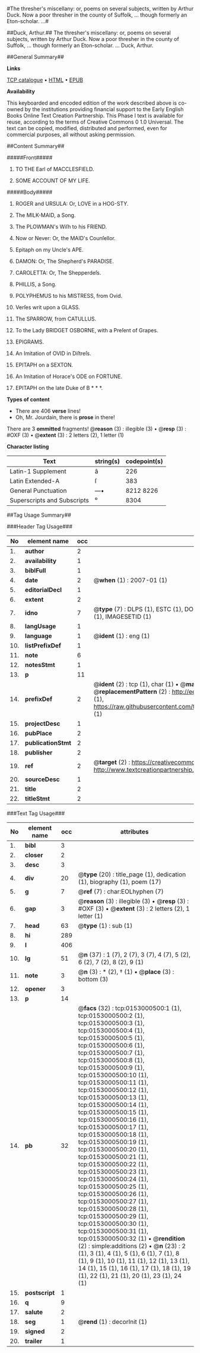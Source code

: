 #The thresher's miscellany: or, poems on several subjects, written by Arthur Duck. Now a poor thresher in the county of Suffolk, ... though formerly an Eton-scholar. ...#

##Duck, Arthur.##
The thresher's miscellany: or, poems on several subjects, written by Arthur Duck. Now a poor thresher in the county of Suffolk, ... though formerly an Eton-scholar. ...
Duck, Arthur.

##General Summary##

**Links**

[TCP catalogue](http://www.ota.ox.ac.uk/tcp/)  • 
[HTML](http://tei.it.ox.ac.uk/tcp/Texts-HTML/free/004/004883280.html)  • 
[EPUB](http://tei.it.ox.ac.uk/tcp/Texts-EPUB/free/004/004883280.epub)

**Availability**

This keyboarded and encoded edition of the
	       work described above is co-owned by the institutions
	       providing financial support to the Early English Books
	       Online Text Creation Partnership. This Phase I text is
	       available for reuse, according to the terms of Creative
	       Commons 0 1.0 Universal. The text can be copied,
	       modified, distributed and performed, even for
	       commercial purposes, all without asking permission.


##Content Summary##

#####Front#####

1. TO THE Earl of MACCLESFIELD.

1. SOME ACCOUNT OF MY LIFE.

#####Body#####

1. ROGER and URSULA: Or, LOVE in a HOG-STY.

1. The MILK-MAID, a Song.

1. The PLOWMAN's Wiſh to his FRIEND.

1. Now or Never: Or, the MAID's Counſellor.

1. Epitaph on my Uncle's APE.

1. DAMON: Or, The Shepherd's PARADISE.

1. CAROLETTA: Or, The Shepperdeſs.

1. PHILLIS, a Song.

1. POLYPHEMUS to his MISTRESS, from Ovid.

1. Verſes writ upon a GLASS.

1. The SPARROW, from CATULLUS.

1. To the Lady BRIDGET OSBORNE, with a Preſent of Grapes.

1. EPIGRAMS.

1. An Imitation of OVID in Diſtreſs.

1. EPITAPH on a SEXTON.

1. An Imitation of Horace's ODE on FORTUNE.

1. EPITAPH on the late Duke of B * * *.

**Types of content**

  * There are 406 **verse** lines!
  * Oh, Mr. Jourdain, there is **prose** in there!

There are 3 **ommitted** fragments! 
 @__reason__ (3) : illegible (3)  •  @__resp__ (3) : #OXF (3)  •  @__extent__ (3) : 2 letters (2), 1 letter (1)

**Character listing**


|Text|string(s)|codepoint(s)|
|---|---|---|
|Latin-1 Supplement|â|226|
|Latin Extended-A|ſ|383|
|General Punctuation|—•|8212 8226|
|Superscripts             and Subscripts|⁰|8304|

##Tag Usage Summary##

###Header Tag Usage###

|No|element name|occ|attributes|
|---|---|---|---|
|1.|__author__|2||
|2.|__availability__|1||
|3.|__biblFull__|1||
|4.|__date__|2| @__when__ (1) : 2007-01 (1)|
|5.|__editorialDecl__|1||
|6.|__extent__|2||
|7.|__idno__|7| @__type__ (7) : DLPS (1), ESTC (1), DOCNO (1), TCP (1), GALEDOCNO (1), CONTENTSET (1), IMAGESETID (1)|
|8.|__langUsage__|1||
|9.|__language__|1| @__ident__ (1) : eng (1)|
|10.|__listPrefixDef__|1||
|11.|__note__|6||
|12.|__notesStmt__|1||
|13.|__p__|11||
|14.|__prefixDef__|2| @__ident__ (2) : tcp (1), char (1)  •  @__matchPattern__ (2) : ([0-9\-]+):([0-9IVX]+) (1), (.+) (1)  •  @__replacementPattern__ (2) : http://eebo.chadwyck.com/downloadtiff?vid=$1&page=$2 (1), https://raw.githubusercontent.com/textcreationpartnership/Texts/master/tcpchars.xml#$1 (1)|
|15.|__projectDesc__|1||
|16.|__pubPlace__|2||
|17.|__publicationStmt__|2||
|18.|__publisher__|2||
|19.|__ref__|2| @__target__ (2) : https://creativecommons.org/publicdomain/zero/1.0/ (1), http://www.textcreationpartnership.org/docs/. (1)|
|20.|__sourceDesc__|1||
|21.|__title__|2||
|22.|__titleStmt__|2||


###Text Tag Usage###

|No|element name|occ|attributes|
|---|---|---|---|
|1.|__bibl__|3||
|2.|__closer__|2||
|3.|__desc__|3||
|4.|__div__|20| @__type__ (20) : title_page (1), dedication (1), biography (1), poem (17)|
|5.|__g__|7| @__ref__ (7) : char:EOLhyphen (7)|
|6.|__gap__|3| @__reason__ (3) : illegible (3)  •  @__resp__ (3) : #OXF (3)  •  @__extent__ (3) : 2 letters (2), 1 letter (1)|
|7.|__head__|63| @__type__ (1) : sub (1)|
|8.|__hi__|289||
|9.|__l__|406||
|10.|__lg__|51| @__n__ (37) : 1 (7), 2 (7), 3 (7), 4 (7), 5 (2), 6 (2), 7 (2), 8 (2), 9 (1)|
|11.|__note__|3| @__n__ (3) : * (2), † (1)  •  @__place__ (3) : bottom (3)|
|12.|__opener__|3||
|13.|__p__|14||
|14.|__pb__|32| @__facs__ (32) : tcp:0153000500:1 (1), tcp:0153000500:2 (1), tcp:0153000500:3 (1), tcp:0153000500:4 (1), tcp:0153000500:5 (1), tcp:0153000500:6 (1), tcp:0153000500:7 (1), tcp:0153000500:8 (1), tcp:0153000500:9 (1), tcp:0153000500:10 (1), tcp:0153000500:11 (1), tcp:0153000500:12 (1), tcp:0153000500:13 (1), tcp:0153000500:14 (1), tcp:0153000500:15 (1), tcp:0153000500:16 (1), tcp:0153000500:17 (1), tcp:0153000500:18 (1), tcp:0153000500:19 (1), tcp:0153000500:20 (1), tcp:0153000500:21 (1), tcp:0153000500:22 (1), tcp:0153000500:23 (1), tcp:0153000500:24 (1), tcp:0153000500:25 (1), tcp:0153000500:26 (1), tcp:0153000500:27 (1), tcp:0153000500:28 (1), tcp:0153000500:29 (1), tcp:0153000500:30 (1), tcp:0153000500:31 (1), tcp:0153000500:32 (1)  •  @__rendition__ (2) : simple:additions (2)  •  @__n__ (23) : 2 (1), 3 (1), 4 (1), 5 (1), 6 (1), 7 (1), 8 (1), 9 (1), 10 (1), 11 (1), 12 (1), 13 (1), 14 (1), 15 (1), 16 (1), 17 (1), 18 (1), 19 (1), 22 (1), 21 (1), 20 (1), 23 (1), 24 (1)|
|15.|__postscript__|1||
|16.|__q__|9||
|17.|__salute__|2||
|18.|__seg__|1| @__rend__ (1) : decorInit (1)|
|19.|__signed__|2||
|20.|__trailer__|1||
